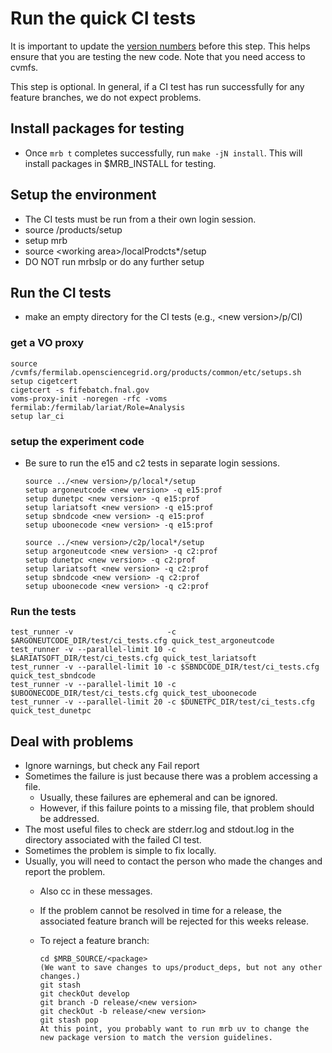 Run the quick CI tests
==================================================

It is important to update the [version numbers](Update_versions) before this step. This helps ensure that you are testing the new code. Note that you need access to cvmfs.

This step is optional. In general, if a CI test has run successfully for any feature branches, we do not expect problems.

Install packages for testing
--------------------------------------------------------------

-   Once `mrb t` completes successfully, run `make -jN install`. This will install packages in \$MRB_INSTALL for testing.

Setup the environment
------------------------------------------------

-   The CI tests must be run from a their own login session.
-   source /products/setup
-   setup mrb
-   source \<working area\>/localProdcts\*/setup
-   DO NOT run mrbslp or do any further setup

Run the CI tests
--------------------------------------

-   make an empty directory for the CI tests (e.g., \<new version\>/p/CI)

### get a VO proxy

    source /cvmfs/fermilab.opensciencegrid.org/products/common/etc/setups.sh
    setup cigetcert
    cigetcert -s fifebatch.fnal.gov
    voms-proxy-init -noregen -rfc -voms fermilab:/fermilab/lariat/Role=Analysis
    setup lar_ci

### setup the experiment code

-   Be sure to run the e15 and c2 tests in separate login sessions.

        source ../<new version>/p/local*/setup
        setup argoneutcode <new version> -q e15:prof
        setup dunetpc <new version> -q e15:prof
        setup lariatsoft <new version> -q e15:prof
        setup sbndcode <new version> -q e15:prof
        setup uboonecode <new version> -q e15:prof

        source ../<new version>/c2p/local*/setup
        setup argoneutcode <new version> -q c2:prof
        setup dunetpc <new version> -q c2:prof
        setup lariatsoft <new version> -q c2:prof
        setup sbndcode <new version> -q c2:prof
        setup uboonecode <new version> -q c2:prof

### Run the tests

    test_runner -v                     -c $ARGONEUTCODE_DIR/test/ci_tests.cfg quick_test_argoneutcode
    test_runner -v --parallel-limit 10 -c $LARIATSOFT_DIR/test/ci_tests.cfg quick_test_lariatsoft
    test_runner -v --parallel-limit 10 -c $SBNDCODE_DIR/test/ci_tests.cfg quick_test_sbndcode
    test_runner -v --parallel-limit 10 -c $UBOONECODE_DIR/test/ci_tests.cfg quick_test_uboonecode
    test_runner -v --parallel-limit 20 -c $DUNETPC_DIR/test/ci_tests.cfg quick_test_dunetpc

Deal with problems
------------------------------------------

-   Ignore warnings, but check any Fail report
-   Sometimes the failure is just because there was a problem accessing a file.
    -   Usually, these failures are ephemeral and can be ignored.
    -   However, if this failure points to a missing file, that problem should be addressed.
-   The most useful files to check are stderr.log and stdout.log in the directory associated with the failed CI test.
-   Sometimes the problem is simple to fix locally.
-   Usually, you will need to contact the person who made the changes and report the problem.
    -   Also cc in these messages.
    -   If the problem cannot be resolved in time for a release, the associated feature branch will be rejected for this weeks release.
    -   To reject a feature branch:

            cd $MRB_SOURCE/<package>
            (We want to save changes to ups/product_deps, but not any other changes.)
            git stash 
            git checkOut develop
            git branch -D release/<new version>
            git checkOut -b release/<new version>
            git stash pop
            At this point, you probably want to run mrb uv to change the new package version to match the version guidelines.
